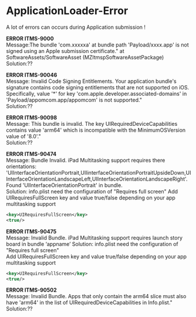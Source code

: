 # ApplicationLoader-Error
A lot of errors can occurs during Application submission !


**ERROR ITMS-9000**<br>
Message:The bundle 'com.xxxxxa' at bundle path 'Payload/xxxx.app' is not signed using an Apple submission certificate." at SoftwareAssets/SoftwareAsset (MZItmspSoftwareAssetPackage)<br>
Solution:??

**ERROR ITMS-90046**<br>
Message: Invalid Code Signing Entitlements. Your application bundle's signature contains code signing entitlements that are not supported on iOS. Specifically, value '*' for key 'com.apple.developer.associated-domains' in 'Payload/appomcom.app/appomcom' is not supported." <br>
Solution:??

**ERROR ITMS-90098**<br>
Message: This bundle is invalid. The key UIRequiredDeviceCapabilities contains value 'arm64' which is incompatible with the MinimumOSVersion value of '8.0'."<br>
Solution:??

**ERROR ITMS-90474**<br>
Message: Bundle Invalid. iPad Multitasking support requires there orientations: 'UIInterfaceOrientationPortrait,UIIinterfaceOrientationPortraitUpsideDown,UIInterfaceOrientationLandscapeLeft,UIInterfaceOrientationLandscapeRight'. Found 'UIInterfaceOrientationPortrait' in bundle.<br>
Solution: info.plist need the configuration of "Requires full screen"
Add UIRequiresFullScreen key and value true/false depending on your app multitasking support
```xml
<key>UIRequiresFullScreen</key>
<true/>
```

**ERROR ITMS-90475**<br>
Message: Invalid Bundle. iPad Multitasking support requires launch story board in bundle ‘appname’
Solution: info.plist need the configuration of "Requires full screen"<br>
Add UIRequiresFullScreen key and value true/false depending on your app multitasking support
```xml
<key>UIRequiresFullScreen</key>
<true/>
```
**ERROR ITMS-90502**<br>
Message: Invalid Bundle. Apps that only contain the arm64 slice must also have 'arm64' in the list of UIRequiredDeviceCapabilities in Info.plist."<br>
Solution:??
